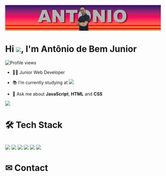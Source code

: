 <img src="https://github.com/antoniobemjunior/antoniobemjunior/blob/main/banner.png"/>
<h1 align="left">Hi <img src="https://raw.githubusercontent.com/kaueMarques/kaueMarques/master/hi.gif" height="30px">, I'm Antônio de Bem Junior</h1>
<p align="left"> <img src="https://komarev.com/ghpvc/?username=antoniobemjunior&color=red" alt="Profile views" /> </p>

- 👨‍💻 Junior Web Developer

- <p>📚 I’m currently studying at <a target="blank" ><img src="https://img.shields.io/badge/Alura-0000ff"/></a></p>
<!--- href="https://www.alura.com.br/" ---> 
- 💬 Ask me about **JavaScript**, **HTML** and **CSS**

<!-- 👨‍💻 More at [maykbrito.dev](https://maykbrito.dev) --->
<img src="https://github-readme-stats.vercel.app/api?username=antoniobemjunior&count_private=true&show_icons=true&theme=dark" />

<h1 align="left">🛠 Tech Stack</h1>

<br><a href="https://github.com/antoniobemjunior"><img src="https://img.shields.io/badge/JavaScript-323330?style=for-the-badge&logo=javascript&logoColor=F7DF1E" /></a>
<a href="https://github.com/antoniobemjunior"><img src="https://img.shields.io/badge/HTML5-E34F26?style=for-the-badge&logo=html5&logoColor=white" /></a>
<a href="https://github.com/antoniobemjunior"><img src="https://img.shields.io/badge/CSS3-1572B6?style=for-the-badge&logo=css3&logoColor=white" /></a>
<a href="https://github.com/antoniobemjunior"><img src="https://img.shields.io/badge/Markdown-000000?style=for-the-badge&logo=markdown&logoColor=white" /></a>
<a href="https://github.com/antoniobemjunior"><img src="https://img.shields.io/badge/GitHub-100000?style=for-the-badge&logo=github&logoColor=white" /></a>
<a href="https://github.com/antoniobemjunior"><img src="https://img.shields.io/badge/Visual_Studio_Code-0078D4?style=for-the-badge&logo=visual%20studio%20code&logoColor=white" /></a>

<h1 align="left">✉ Contact</h1>

